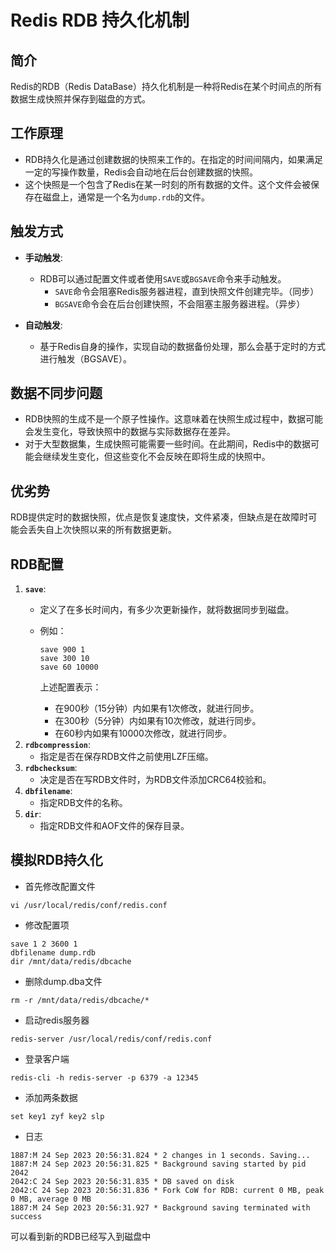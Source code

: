 # Redis RDB 持久化机制

## 简介

Redis的RDB（Redis DataBase）持久化机制是一种将Redis在某个时间点的所有数据生成快照并保存到磁盘的方式。

## 工作原理

- RDB持久化是通过创建数据的快照来工作的。在指定的时间间隔内，如果满足一定的写操作数量，Redis会自动地在后台创建数据的快照。
- 这个快照是一个包含了Redis在某一时刻的所有数据的文件。这个文件会被保存在磁盘上，通常是一个名为`dump.rdb`的文件。

## 触发方式

- **手动触发**:
  - RDB可以通过配置文件或者使用`SAVE`或`BGSAVE`命令来手动触发。
    - `SAVE`命令会阻塞Redis服务器进程，直到快照文件创建完毕。（同步）
    - `BGSAVE`命令会在后台创建快照，不会阻塞主服务器进程。（异步）

- **自动触发**:
  - 基于Redis自身的操作，实现自动的数据备份处理，那么会基于定时的方式进行触发（BGSAVE）。

## 数据不同步问题

- RDB快照的生成不是一个原子性操作。这意味着在快照生成过程中，数据可能会发生变化，导致快照中的数据与实际数据存在差异。
- 对于大型数据集，生成快照可能需要一些时间。在此期间，Redis中的数据可能会继续发生变化，但这些变化不会反映在即将生成的快照中。

## 优劣势

RDB提供定时的数据快照，优点是恢复速度快，文件紧凑，但缺点是在故障时可能会丢失自上次快照以来的所有数据更新。

## RDB配置

1. **`save`**:
   - 定义了在多长时间内，有多少次更新操作，就将数据同步到磁盘。
   
   - 例如：
   
     ```
     save 900 1
     save 300 10
     save 60 10000
     ```
   
     上述配置表示：
   
     - 在900秒（15分钟）内如果有1次修改，就进行同步。
     - 在300秒（5分钟）内如果有10次修改，就进行同步。
     - 在60秒内如果有10000次修改，就进行同步。
2. **`rdbcompression`**:
   - 指定是否在保存RDB文件之前使用LZF压缩。
3. **`rdbchecksum`**:
   - 决定是否在写RDB文件时，为RDB文件添加CRC64校验和。
4. **`dbfilename`**:
   - 指定RDB文件的名称。
5. **`dir`**:
   - 指定RDB文件和AOF文件的保存目录。

## 模拟RDB持久化

- 首先修改配置文件

```
vi /usr/local/redis/conf/redis.conf
```

- 修改配置项

```
save 1 2 3600 1
dbfilename dump.rdb
dir /mnt/data/redis/dbcache
```

- 删除dump.dba文件

```
rm -r /mnt/data/redis/dbcache/*
```

- 启动redis服务器

```
redis-server /usr/local/redis/conf/redis.conf
```

- 登录客户端

```
redis-cli -h redis-server -p 6379 -a 12345
```

- 添加两条数据

```
set key1 zyf key2 slp
```

- 日志

```
1887:M 24 Sep 2023 20:56:31.824 * 2 changes in 1 seconds. Saving...
1887:M 24 Sep 2023 20:56:31.825 * Background saving started by pid 2042
2042:C 24 Sep 2023 20:56:31.835 * DB saved on disk
2042:C 24 Sep 2023 20:56:31.836 * Fork CoW for RDB: current 0 MB, peak 0 MB, average 0 MB
1887:M 24 Sep 2023 20:56:31.927 * Background saving terminated with success
```

可以看到新的RDB已经写入到磁盘中
